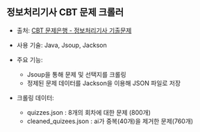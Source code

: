## 정보처리기사 CBT 문제 크롤러

- 출처: [CBT 문제은행 - 정보처리기사 기출문제](https://www.cbtbank.kr/category/%EC%A0%95%EB%B3%B4%EC%B2%98%EB%A6%AC%EA%B8%B0%EC%82%AC)
- 사용 기술: Java, Jsoup, Jackson
- 주요 기능:
  - Jsoup을 통해 문제 및 선택지를 크롤링
  - 정제된 문제 데이터를 Jackson을 이용해 JSON 파일로 저장

- 크롤링 데이터:
  - quizzes.json : 8개의 회차에 대한 문제 (800개)
  - cleaned_quizees.json : ai가 중복(40개)을 제거한 문제(760개)
